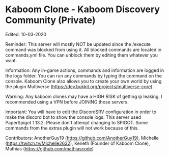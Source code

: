 # Kaboom Clone - Kaboom Discovery Community (Private)

Edited: 10-03-2020

Reminder: This server will mostly NOT be updated since the /execute command was blocked from using it. All blocked commands are located in commands.yml file. You can unblock them by editing them whatever you want.

Information: Any in-game actions, commands and information are logged in the logs folder. You can run any commands by typing the command on the console. Kaboom Clone also allows you to create your own world by using the plugin Multiverse (https://dev.bukkit.org/projects/multiverse-core).

Warning: Any kaboom clones may have a HIGH RISK of getting ip leaking. I recommended using a VPN before JOINING those servers.

Important: You will have to edit the DiscordSRV configuration in order to make the discord bot to show the console logs. This server used PaperSpigot 1.13.2. Please don't attempt changing to SPIGOT. Some commands from the extras plugin will not work because of this.

Contributors: AnotherGuy19 (https://github.com/AnotherGuy19), Michelle (https://twitch.tv/Michelle2632), Keneth (Founder of Kaboom Clone), Mathias (https://github.com/mathiascode)

